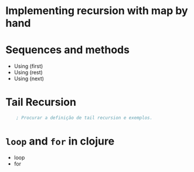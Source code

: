 # Implementing recursion with map by hand

# Sequences and methods

- Using (first)
- Using (rest)
- Using (next)

# Tail Recursion

```clojure
    ; Procurar a definição de tail recursion e exemplos.
```

# `loop` and `for` in clojure

- loop
- for

